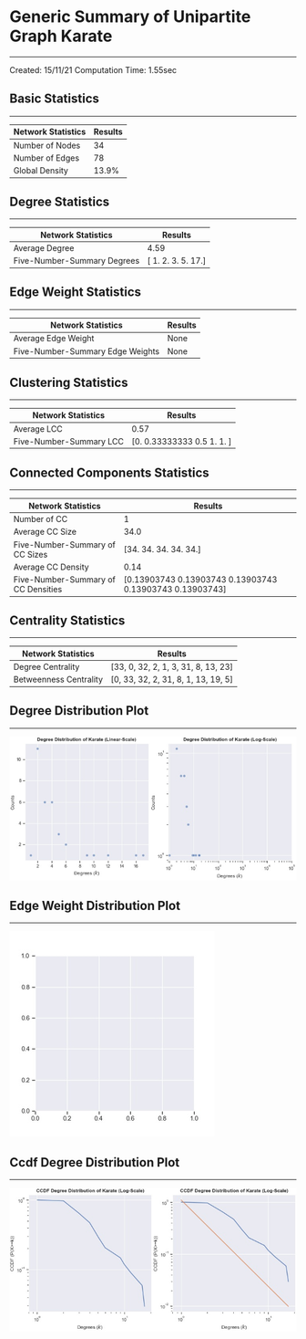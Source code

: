 # Generic Summary of Unipartite Graph **Karate**
---
Created: 15/11/21
Computation Time: 1.55sec

## Basic Statistics
---
| Network Statistics | Results |
|---|---|
| Number of Nodes | 34 |
| Number of Edges | 78 |
| Global Density | 13.9% |
## Degree Statistics
---
| Network Statistics | Results |
|---|---|
| Average Degree | 4.59 |
| Five-Number-Summary Degrees | [ 1.  2.  3.  5. 17.] |
## Edge Weight Statistics
---
| Network Statistics | Results |
|---|---|
| Average Edge Weight | None |
| Five-Number-Summary Edge Weights | None |
## Clustering Statistics
---
| Network Statistics | Results |
|---|---|
| Average LCC | 0.57 |
| Five-Number-Summary LCC | [0.         0.33333333 0.5        1.         1.        ] |
## Connected Components Statistics
---
| Network Statistics | Results |
|---|---|
| Number of CC | 1 |
| Average CC Size | 34.0 |
| Five-Number-Summary of CC Sizes | [34. 34. 34. 34. 34.] |
| Average CC Density | 0.14 |
| Five-Number-Summary of CC Densities | [0.13903743 0.13903743 0.13903743 0.13903743 0.13903743] |
## Centrality Statistics
---
| Network Statistics | Results |
|---|---|
| Degree Centrality | [33, 0, 32, 2, 1, 3, 31, 8, 13, 23] |
| Betweenness Centrality | [0, 33, 32, 2, 31, 8, 1, 13, 19, 5] |
## Degree Distribution Plot
---
![image](./data/graph_summaries/karate/assets/degree_distribution.jpg)

## Edge Weight Distribution Plot
---
![image](./data/graph_summaries/karate/assets/edge_weight_distribution.jpg)

## Ccdf Degree Distribution Plot
---
![image](./data/graph_summaries/karate/assets/ccdf_degree_distribution.jpg)

